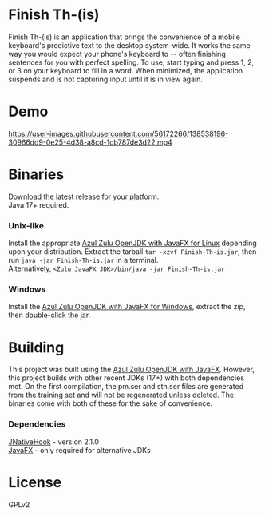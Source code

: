 # Finish Th-(is)
Finish Th-(is) is an application that brings the convenience of a mobile keyboard's predictive text to the desktop system-wide. It works the same way you would expect your phone's keyboard to -- often finishing sentences for you with perfect spelling. To use, start typing and press 1, 2, or 3 on your keyboard to fill in a word. When minimized, the application suspends and is not capturing input until it is in view again.
# Demo
https://user-images.githubusercontent.com/56172266/138538196-30966dd9-0e25-4d38-a8cd-1db787de3d22.mp4
# Binaries
[Download the latest release](https://github.com/ncullmann/Finish-Th-is/releases) for your platform.<br>Java 17+ required.
### Unix-like
Install the appropriate [Azul Zulu OpenJDK with JavaFX for Linux](https://www.azul.com/downloads/?os=linux&package=jdk-fx) depending upon your distribution. Extract the tarball `tar -xzvf Finish-Th-is.jar`, then run `java -jar Finish-Th-is.jar` in a terminal.<br> Alternatively, `<Zulu JavaFX JDK>/bin/java -jar Finish-Th-is.jar`
### Windows
Install the [Azul Zulu OpenJDK with JavaFX for Windows](https://cdn.azul.com/zulu/bin/zulu17.28.13-ca-fx-jdk17.0.0-win_x64.msi), extract the zip, then double-click the jar.
# Building
This project was built using the [Azul Zulu OpenJDK with JavaFX](https://www.azul.com/downloads/?package=jdk-fx). 
However, this project builds with other recent JDKs (17+) with both dependencies met. On the first compilation, the pm.ser and stn.ser files are generated from the training set and will not be regenerated unless deleted. The binaries come with both of these for the sake of convenience.
### Dependencies
[JNativeHook](https://github.com/kwhat/jnativehook) - version 2.1.0<br>
[JavaFX](https://openjfx.io/) - only required for alternative JDKs
# License
GPLv2

